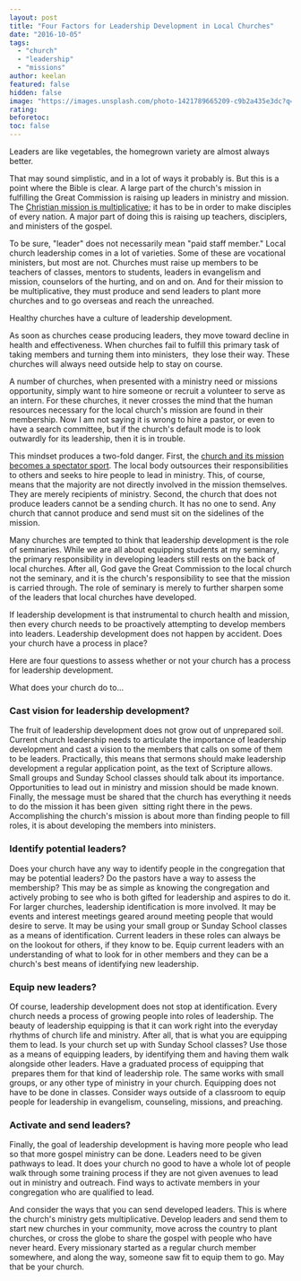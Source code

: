```yaml
---
layout: post
title: "Four Factors for Leadership Development in Local Churches"
date: "2016-10-05"
tags: 
  - "church"
  - "leadership"
  - "missions"
author: keelan
featured: false
hidden: false
image: "https://images.unsplash.com/photo-1421789665209-c9b2a435e3dc?q=80&w=2071&auto=format&fit=crop&ixlib=rb-4.0.3&ixid=M3wxMjA3fDB8MHxwaG90by1wYWdlfHx8fGVufDB8fHx8fA%3D%3D"
rating:
beforetoc:
toc: false
---
```


Leaders are like vegetables, the homegrown variety are almost always better.

That may sound simplistic, and in a lot of ways it probably is. But this is a point where the Bible is clear. A large part of the church's mission in fulfilling the Great Commission is raising up leaders in ministry and mission. The [Christian mission is multiplicative](http://blog.keelancook.com/2015/10/a-multiplication-mindset-the-ministry-paradigm-your-church-may-be-missing.html); it has to be in order to make disciples of every nation. A major part of doing this is raising up teachers, disciplers, and ministers of the gospel.

To be sure, "leader" does not necessarily mean "paid staff member." Local church leadership comes in a lot of varieties. Some of these are vocational ministers, but most are not. Churches must raise up members to be teachers of classes, mentors to students, leaders in evangelism and mission, counselors of the hurting, and on and on. And for their mission to be multiplicative, they must produce and send leaders to plant more churches and to go overseas and reach the unreached.

Healthy churches have a culture of leadership development.

As soon as churches cease producing leaders, they move toward decline in health and effectiveness. When churches fail to fulfill this primary task of taking members and turning them into ministers,  they lose their way. These churches will always need outside help to stay on course.

A number of churches, when presented with a ministry need or missions opportunity, simply want to hire someone or recruit a volunteer to serve as an intern. For these churches, it never crosses the mind that the human resources necessary for the local church's mission are found in their membership. Now I am not saying it is wrong to hire a pastor, or even to have a search committee, but if the church's default mode is to look outwardly for its leadership, then it is in trouble.

This mindset produces a two-fold danger. First, the [church and its mission becomes a spectator sport](http://blog.keelancook.com/2016/09/church-is-not-a-spectator-sport.html). The local body outsources their responsibilities to others and seeks to hire people to lead in ministry. This, of course, means that the majority are not directly involved in the mission themselves. They are merely recipients of ministry. Second, the church that does not produce leaders cannot be a sending church. It has no one to send. Any church that cannot produce and send must sit on the sidelines of the mission.

Many churches are tempted to think that leadership development is the role of seminaries. While we are all about equipping students at my seminary, the primary responsibility in developing leaders still rests on the back of local churches. After all, God gave the Great Commission to the local church not the seminary, and it is the church's responsibility to see that the mission is carried through. The role of seminary is merely to further sharpen some of the leaders that local churches have developed.

If leadership development is that instrumental to church health and mission, then every church needs to be proactively attempting to develop members into leaders. Leadership development does not happen by accident. Does your church have a process in place?

Here are four questions to assess whether or not your church has a process for leadership development.

What does your church do to...

### Cast vision for leadership development?

The fruit of leadership development does not grow out of unprepared soil. Current church leadership needs to articulate the importance of leadership development and cast a vision to the members that calls on some of them to be leaders. Practically, this means that sermons should make leadership development a regular application point, as the text of Scripture allows. Small groups and Sunday School classes should talk about its importance. Opportunities to lead out in ministry and mission should be made known. Finally, the message must be shared that the church has everything it needs to do the mission it has been given  sitting right there in the pews. Accomplishing the church's mission is about more than finding people to fill roles, it is about developing the members into ministers.

### Identify potential leaders?

Does your church have any way to identify people in the congregation that may be potential leaders? Do the pastors have a way to assess the membership? This may be as simple as knowing the congregation and actively probing to see who is both gifted for leadership and aspires to do it. For larger churches, leadership identification is more involved. It may be events and interest meetings geared around meeting people that would desire to serve. It may be using your small group or Sunday School classes as a means of identification. Current leaders in these roles can always be on the lookout for others, if they know to be. Equip current leaders with an understanding of what to look for in other members and they can be a church's best means of identifying new leadership.

### Equip new leaders?

Of course, leadership development does not stop at identification. Every church needs a process of growing people into roles of leadership. The beauty of leadership equipping is that it can work right into the everyday rhythms of church life and ministry. After all, that is what you are equipping them to lead. Is your church set up with Sunday School classes? Use those as a means of equipping leaders, by identifying them and having them walk alongside other leaders. Have a graduated process of equipping that  prepares them for that kind of leadership role. The same works with small groups, or any other type of ministry in your church. Equipping does not have to be done in classes. Consider ways outside of a classroom to equip people for leadership in evangelism, counseling, missions, and preaching.

### Activate and send leaders?

Finally, the goal of leadership development is having more people who lead so that more gospel ministry can be done. Leaders need to be given pathways to lead. It does your church no good to have a whole lot of people walk through some training process if they are not given avenues to lead out in ministry and outreach. Find ways to activate members in your congregation who are qualified to lead.

And consider the ways that you can send developed leaders. This is where the church's ministry gets multiplicative. Develop leaders and send them to start new churches in your community, move across the country to plant churches, or cross the globe to share the gospel with people who have never heard. Every missionary started as a regular church member somewhere, and along the way, someone saw fit to equip them to go. May that be your church.
